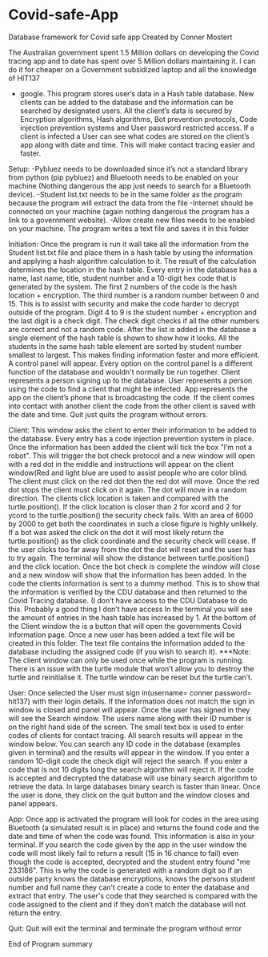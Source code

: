 # Covid-safe-App
Database framework for Covid safe app
Created by Conner Mostert

The Australian government spent 1.5 Million dollars on developing the Covid tracing app and to date has spent over 5 
Million dollars maintaining it. I can do it for cheaper on a Government subsidized laptop and all the knowledge of HIT137
+ google. This program stores user’s data in a Hash table database. New clients can be added to the database and the 
information can be searched by designated users. All the client’s data is secured by Encryption algorithms, Hash algorithms,
Bot prevention protocols, Code injection prevention systems and User password restricted access. If a client is 
infected a User can see what codes are stored on the client’s app along with date and time. This will make contact 
tracing easier and faster.

Setup: 
-Pybluez needs to be downloaded since it’s not a standard library from python (pip pybluez) and Bluetooth needs to be enabled 
on your machine (Nothing dangerous the app just needs to search for a Bluetooth device).
-Student list.txt needs to be in the same folder as the program because the program will extract the data from the file
-Internet should be connected on your machine (again nothing dangerous the program has a link to a government website).
-Allow create new files needs to be enabled on your machine. The program writes a text file and saves it in this folder

Initiation:
Once the program is run it wall take all the information from the Student list.txt file and place them in a hash table 
by using the information and applying a hash algorithm calculation to it. The result of the calculation determines the
location in the hash table.
Every entry in the database has a name, last name, title, student number and a 10-digit hex code that is generated by the system.
The first 2 numbers of the code is the hash location + encryption. The third number is a random number between 0 and 15. This
is to assist with security and make the code harder to decrypt outside of the program. Digit 4 to 9 is the student number +
encryption and the last digit is a check digit. The check digit checks if all the other numbers are correct and not a random
code. After the list is added in the database a single element of the hash table is shown to show how it looks. All the 
students in the same hash table element are sorted by student number smallest to largest. This makes finding information
faster and more efficient.
A control panel will appear. Every option on the control panel is a different function of the database and wouldn't normally
be run together. Client represents a person signing up to the database. User represents a person using the code to find a
client that might be infected. App represents the app on the client’s phone that is broadcasting the code. If the client
comes into contact with another client the code from the other client is saved with the date and time. Quit just quits
the program without errors. 

Client: This window asks the client to enter their information to be added to the database. Every entry has a code
injection prevention system in place. Once the information has been added the client will tick the box "I’m not a robot".
This will trigger the bot check protocol and a new window will open with a red dot in the middle and instructions will 
appear on the client window(Red and light blue are used to assist people who are color blind. The client must click on the
 red dot then the red dot will move. 
Once the red dot stops the client must click on it again. The dot will move in a random direction. The clients click 
location is taken and compared with the turtle.position(). If the click location is closer than 2 for xcord and 2 for ycord to the 
turtle.position() the security check fails. With an area of 6000 by 2000 to get both the coordinates in such a close figure
is highly unlikely. If a bot was asked the click on the dot it will most likely return the turtle.position() as the click
coordinate and the security check will cease. If the user clicks too far away from the dot the dot will reset and the user
has to try again. The terminal will show the distance between turtle.position() and the click location. Once the bot check
is complete the window will close and a new window will show that the information has been added. In the code the clients
information is sent to a dummy method. This is to show that the information is verified by the CDU database and then
returned to the Covid Tracing database. (I don’t have access to the CDU Database to do this. Probably a good thing I don’t have access
In the terminal you will see the amount of entries in the hash table has increased by 1. At the bottom of the 
Client window the is a button that will open the governments Covid information page. Once a new user has been added a text
file will be created in this folder. The text file contains the information added to the database including the assigned code
(if you wish to search it). ***Note: The client window can only be used once while the program is running. There is an issue 
with the turtle module that won’t allow you to destroy the turtle and reinitialise it. The turtle window can be reset but the turtle can’t.

User: Once selected the User must sign in(username= conner password= hit137) with their login details. If the information does
not match the sign in window is closed and panel will appear. Once the user has signed in they will see the Search window. The
users name along with their ID number is on the right hand side of the screen. The small text box is used to enter codes of 
clients for contact tracing. All search results will appear in the window below. You can search any ID code in the database
(examples given in terminal) and the results will appear in the window. If you enter a random 10-digit code the check digit 
will reject the search. If you enter a code that is not 10 digits long the search algorithm will reject it. If the code is
accepted and decrypted the database will use binary search algorithm to retrieve the data. In large databases binary search
is faster than linear. Once the user is done, they click on the quit button and the window closes and panel appears.

App: Once app is activated the program will look for codes in the area using Bluetooth (a simulated result is in place) and
returns the found code and the date and time of when the code was found. This information is also in your terminal. If you 
search the code given by the app in the user window the code will most likely fail to return a result (15 in 16 chance to 
fail) even though the code is accepted, decrypted and the student entry found "me 233186". This is why the code is generated 
with a random digit so if an outside party knows the database encryptions, knows the persons student number and full name
they can’t create a code to enter the database and extract that entry. The user's code that they searched is compared with 
the code assigned to the client and if they don’t match the database will not return the entry.

Quit: Quit will exit the terminal and terminate the program without error

End of Program summary
